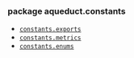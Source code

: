 ### package aqueduct.constants
* [`constants.exports`](https://docs.aqueducthq.com/api-reference/sdk-reference/package-aqueduct/package-aqueduct.constants/aqueduct.constants.exports)
* [`constants.metrics`](https://docs.aqueducthq.com/api-reference/sdk-reference/package-aqueduct/package-aqueduct.constants/aqueduct.constants.metrics)
* [`constants.enums`](https://docs.aqueducthq.com/api-reference/sdk-reference/package-aqueduct/package-aqueduct.constants/aqueduct.constants.enums)
